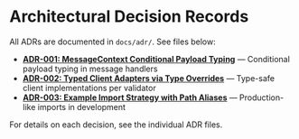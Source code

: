 # Architectural Decision Records

All ADRs are documented in `docs/adr/`. See files below:

- **[ADR-001: MessageContext Conditional Payload Typing](../adr/001-message-context-conditional-payload-typing.md)** — Conditional payload typing in message handlers
- **[ADR-002: Typed Client Adapters via Type Overrides](../adr/002-typed-client-adapters.md)** — Type-safe client implementations per validator
- **[ADR-003: Example Import Strategy with Path Aliases](../adr/003-example-imports.md)** — Production-like imports in development

For details on each decision, see the individual ADR files.
